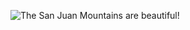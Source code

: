 ![The San Juan Mountains are beautiful!](https://i.ibb.co/VjR8k7k/773135.jpg "San Juan Mountains")



